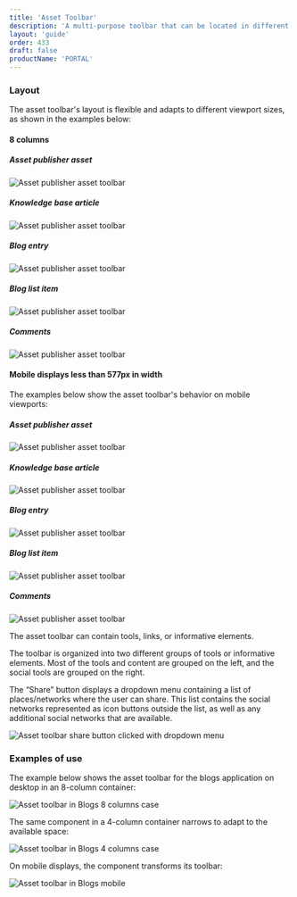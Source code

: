 ```yaml
---
title: 'Asset Toolbar'
description: 'A multi-purpose toolbar that can be located in different types of asset visualizations.'
layout: 'guide'
order: 433
draft: false
productName: 'PORTAL'
---
```


### Layout

The asset toolbar's layout is flexible and adapts to different viewport sizes, as shown in the examples below:

#### 8 columns

##### Asset publisher asset

![Asset publisher asset toolbar](/images/lexicon/sites/AssetToolbarAssetPublisher.jpg)

##### Knowledge base article

![Asset publisher asset toolbar](/images/lexicon/sites/AssetToolbarKnowledgeBase.jpg)

##### Blog entry

![Asset publisher asset toolbar](/images/lexicon/sites/AssetToolbarBlog.jpg)

##### Blog list item

![Asset publisher asset toolbar](/images/lexicon/sites/AssetToolbarBlogList.jpg)

##### Comments

![Asset publisher asset toolbar](/images/lexicon/sites/AssetToolbarComments.jpg)

#### Mobile displays less than 577px in width

The examples below show the asset toolbar's behavior on mobile viewports:

##### Asset publisher asset

![Asset publisher asset toolbar](/images/lexicon/sites/AssetToolbarAssetPublisherM.jpg)

##### Knowledge base article

![Asset publisher asset toolbar](/images/lexicon/sites/AssetToolbarKnowledgeBaseM.jpg)

##### Blog entry

![Asset publisher asset toolbar](/images/lexicon/sites/AssetToolbarBlogM.jpg)

##### Blog list item

![Asset publisher asset toolbar](/images/lexicon/sites/AssetToolbarBlogListM.jpg)

##### Comments

![Asset publisher asset toolbar](/images/lexicon/sites/AssetToolbarCommentsM.jpg)

The asset toolbar can contain tools, links, or informative elements.

The toolbar is organized into two different groups of tools or informative elements. Most of the tools and content are grouped on the left, and the social tools are grouped on the right.

The “Share” button displays a dropdown menu containing a list of places/networks where the user can share. This list contains the social networks represented as icon buttons outside the list, as well as any additional social networks that are available.

![Asset toolbar share button clicked with dropdown menu](/images/lexicon/sites/AssetToolbarBlogExample.jpg)

### Examples of use

The example below shows the asset toolbar for the blogs application on desktop in an 8-column container:

![Asset toolbar in Blogs 8 columns case](/images/lexicon/sites/AssetToolbarBlogAdtExample.jpg)

The same component in a 4-column container narrows to adapt to the available space:

![Asset toolbar in Blogs 4 columns case](/images/lexicon/sites/AssetToolbarBlogAdtResize.jpg)

On mobile displays, the component transforms its toolbar:

![Asset toolbar in Blogs mobile](/images/lexicon/sites/AssetToolbarBlogAdtM.jpg)
